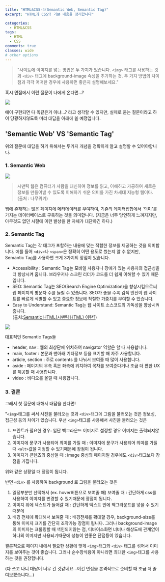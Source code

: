 ```yaml
---
title: "HTML&CSS-4(Semantic Web, Semantic Tag)"
excerpt: "HTML과 CSS의 기본 내용을 정리합니다"

categories:
  - HTML&CSS
tags:
  - HTML
  - CSS
comments: true
classes: wide
# other options
---
```


> "사이트에 이미지를 넣는 방법은 두 가지가 있습니다. `<img>` 태그를 사용하는 것과 `<div>` 태그에 background-image 속성을 추가하는 것. 두 가지 방법의 차이점과 각각 어떠한 경우에 사용하면 좋은지 설명해보세요."

혹시 면접에서 이런 질문이 나에게 온다면...?

<img src="https://blog.kakaocdn.net/dn/bxahSS/btqEq80kMFe/I7V15chleMW3vbXxnScjj1/img.jpg">

에이 구현되면 다 똑같은거 아냐...? 라고 생각할 수 있지만,
실제로 묻는 질문이라고 하여 당황하지않도록 미리 대답을 아래에 쓸 예정입니다.

## 'Semantic Web' VS 'Semantic Tag'

위의 질문에 대답을 하기 위해서는 두가지 개념을 정확하게 알고 설명할 수 있어야합니다.

### 1. Semantic Web

<img src="https://w.namu.la/s/8f6a4f7c2c90d20a3eb4f0dc8e3f25ce955fa9133d745f366b448e0cb76da75cfd766985575abc91683618ad89952aa4fb92d22daf1fed3d7c36fe0ea3746a4bab62cc24a05a87b5e05c98a56937fd47af7e0f762025344bcd7f5f43a0937fc3" />  

> 시맨틱 웹은 컴퓨터가 사람을 대신하여 정보를 읽고, 이해하고 가공하여 새로운 정보를 만들어낼 수 있도록
이해하기 쉬운 의미를 가진 차세대 지능형 웹이다.  
(출처 : 나무위키)

웹에 존재하는 많은 페이지에 메타데이터를 부여하여, 기존의 데이터집합에서 '의미'를 가지는 데이터베이스로 구축하는 것을 의미합니다.
(지금은 너무 당연하게 느껴지지만, 아무것도 없던 시절에 이런 발상을 한 자체가 대단하긴 하다.)

### 2. Semantic Tag

Semantic Tag는 각 태그가 포함하는 내용에 맞는 적합한 정보를 제공하는 것을 의미합니다.
예를 들어 `<div>`나 `<span>`은 정확히 어떤 용도로 썼는지 알 수 없지만, Semantic Tag를 사용하면 크게 3가지의 장점이 있습니다.

- Accessibility : Semantic Tag는 모바일 사용자나 장애가 있는 사용자의 접근성을 더 향상시켜 줍니다.
브라우저나 스크린 리더가 코드를 더 쉽게 이해할 수 있기 때문입니다.
- SEO: Semantic Tag는 SEO(Search Engine Optimization)을 향상시킴으로써 웹 페이지의 방문자 수를 늘릴 수 있습니다.
SEO가 좋을 수록 검색 엔진이 웹 사이트를 빠르게 식별할 수 있고 중요한 정보에 적절한 가중치를 부여할 수 있습니다.
- Easy to Understand: Semantic Tag는 웹 사이트 소스코드의 가독성을 향상시켜 줍니다.  
(출처:[Semantic HTML(시맨틱 HTML) 이란?](https://eunsukim.me/posts/understanding-semantic-html))

<img src="https://codecademy-content.s3.amazonaws.com/courses/Semantic+HTML/SemanticVSNonSemantic-Diagram.svg" />

대표적인 Semantic Tags들
- header, nav : 웹의 최상단에 위치하여 navigator 역할은 할 때 사용합니다. 
- main, footer : 본문과 맨아래 기타정보 등을 표기할 때 자주 사용합니다.
- article, section : 주로 contents 를 나눠서 보여줄 때 많이 사용합니다.  
- aside : 페이지의 우측 혹은 좌측에 위치하여 목차를 보여준다거나 조금 더 편한 UX를 제공할 때 사용합니다.
- video : 비디오를 올릴 때 사용합니다.

### 3. 결론

그래서 첫 질문에 대해서 대답을 한다면!

"`<img>`태그를 써서 사진을 불러오는 것과 `<div>`태그에 그림을 불러오는 것은 정보성, 접근성 등의 차이가 있습니다.
우선 `<img>`태그를 사용해서 사진을 불러오는 것은
1. 프린트가 필요한 경우: 일단 백그라운드 이미지로 설정할 경우 이미지는 출력되지않습니다.
2. 이미지에 문구가 사용되어 의미를 가질 때 : 이미지에 문구가 사용되어 의미를 가질 때 `<alt>`값을 지정할 수 있기때문에 장점이 됩니다.
3. 이미지가 콘텐츠의 중심일 때 : image 중심의 페이지일 경우에도 `<div>`태그보다 장점을 가집니다.

위와 같은 상황일 때 장점이 됩니다.

반면 `<div>` 를 사용하여 background 로 그림을 불러오는 것은
1. 일정부분만 선택해서 (ex. hover버튼으로 보여줄 때) 보여줄 때 : 간단하게 css를 사용하여 이미지를 변경할 수 있기때문에 장점이 됩니다.
2. 이미지 위에 텍스트가 들어갈 때 : 간단하게 텍스트 안에 백그라운드를 넣을 수 있기때문에 
3. 배경 전체에 확대해서 보여줄 때 : 배경전체를 확대할 경우, background-size를 통해 이미지 크기를 간단히 조작가능
장점이 됩니다.
그러나 background-image의 이미지는 크롤링할 때 색인되지않는 점, 디바이스화면 너비나 해상도에 관계없이
하나의 이미지만 사용되기때문에 성능이 안좋은 단점등이 있습니다.

결론적으로 페이지 내에서 필요한 상황에 맞게 `<img>`태그와 `<div>` 태그를 섞어서 이미지를 보여주는 것이 좋습니다.
그러나 순수장식용이 아니라면 최대한 `<img>`태그를 사용하는 것을 권장합니다.

(다 쓰고 나니 대답이 너무 긴 것같네요...이건 면접을 본격적으로 준비할 때 조금 더 줄여보겠습니다...)
